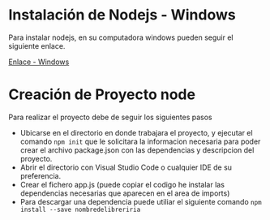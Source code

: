 <h1>Instalación de Nodejs - Windows</h1>
<p>Para instalar nodejs, en su computadora windows pueden seguir el siguiente enlace.</p>

<a href="https://luismasdev.com/instalar-nodejs-en-windows/">Enlace - Windows </a> 

<h1>Creación de Proyecto node</h1>

<p>Para realizar el proyecto debe de seguir los siguientes pasos</p>

<ul>
  <li>Ubicarse en el directorio en donde trabajara el proyecto, y ejecutar el comando <code>npm init</code> que le solicitara la informacion necesaria para poder crear el archivo package.json con las dependencias y descripcion del proyecto.</li>
  <li>Abrir el directorio con Visual Studio Code o cualquier IDE de su preferencia.</li>
  <li>Crear el fichero app.js (puede copiar el codigo he instalar las dependencias necesarias que aparecen en el area de imports)</li>
  <li>Para descargar una dependencia puede utiliar el siguiente comando <code>npm install --save nombredelibreriria</code></li>
</ul>
